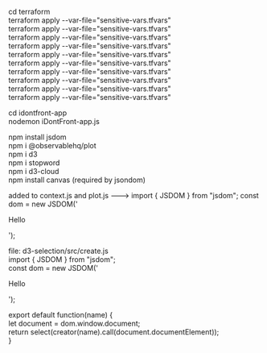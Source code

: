 cd terraform  
terraform apply --var-file="sensitive-vars.tfvars"  
terraform apply --var-file="sensitive-vars.tfvars"  
terraform apply --var-file="sensitive-vars.tfvars"  
terraform apply --var-file="sensitive-vars.tfvars"  
terraform apply --var-file="sensitive-vars.tfvars"  
terraform apply --var-file="sensitive-vars.tfvars"  
terraform apply --var-file="sensitive-vars.tfvars"  
terraform apply --var-file="sensitive-vars.tfvars"  
terraform apply --var-file="sensitive-vars.tfvars"  
terraform apply --var-file="sensitive-vars.tfvars"  

cd idontfront-app   
nodemon iDontFront-app.js   
  
  
npm install jsdom  
npm i @observablehq/plot  
npm i d3  
npm i stopword  
npm i d3-cloud  
npm install canvas  (required by jsondom)  
  
  
  
  
added to context.js and plot.js --->
import { JSDOM } from "jsdom";
const dom = new JSDOM('<!DOCTYPE html><p>Hello</p>');


file: d3-selection/src/create.js  
import { JSDOM } from "jsdom";  
const dom = new JSDOM('<!DOCTYPE html><p>Hello</p>');  
  
export default function(name) {  
  let document = dom.window.document;  
  return select(creator(name).call(document.documentElement));  
}  
